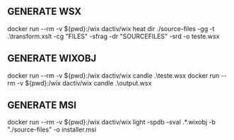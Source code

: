  ## GENERATE WSX
docker run --rm -v ${pwd}:/wix  dactiv/wix heat dir ./source-files -gg -t .\transform.xslt -cg "FILES" -sfrag -dr "SOURCEFILES" -srd  -o teste.wsx

## GENERATE WIXOBJ
docker run --rm -v ${pwd}:/wix  dactiv/wix candle .\teste.wsx
docker run --rm -v ${pwd}:/wix  dactiv/wix candle .\output.wsx

## GENERATE MSI
docker run --rm -v ${pwd}:/wix  dactiv/wix light -spdb -sval .\*.wixobj -b "./source-files" -o installer.msi
